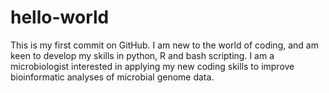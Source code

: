 # hello-world
This is my first commit on GitHub. I am new to the world of coding, and am keen to develop my skills in python, R and bash scripting.
I am a microbiologist interested in applying my new coding skills to improve bioinformatic analyses of microbial genome data.
